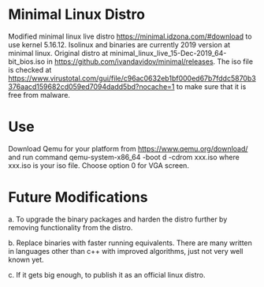 # Minimal Linux Distro

Modified minimal linux live distro https://minimal.idzona.com/#download to use kernel 5.16.12. Isolinux and binaries are currently 2019 version at minimal linux. Original distro at minimal_linux_live_15-Dec-2019_64-bit_bios.iso in https://github.com/ivandavidov/minimal/releases. The iso file is checked at https://www.virustotal.com/gui/file/c96ac0632eb1bf000ed67b7fddc5870b3376aacd159682cd059ed7094dadd5bd?nocache=1 to make sure that it is free from malware.

# Use

Download Qemu for your platform from https://www.qemu.org/download/ and run command qemu-system-x86_64 -boot d -cdrom xxx.iso where xxx.iso is your iso file. Choose option 0 for VGA screen.

# Future Modifications

a. To upgrade the binary packages and harden the distro further by removing functionality from the distro.

b. Replace binaries with faster running equivalents. There are many written in languages other than c++ with improved algorithms, just not very well known yet. 

c. If it gets big enough, to publish it as an official linux distro.
